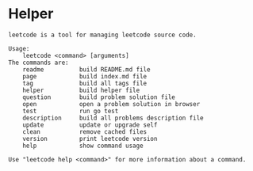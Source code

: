 <!--|This file generated by command(leetcode helper); DO NOT EDIT.         |-->
<!--+----------------------------------------------------------------------+-->
<!--|@author    openset <openset.wang@gmail.com>                           |-->
<!--|@link      https://github.com/openset                                 |-->
<!--|@home      https://github.com/tonymontaro/leetcode-hints                        |-->
<!--+----------------------------------------------------------------------+-->

# Helper

```text
leetcode is a tool for managing leetcode source code.

Usage:
	leetcode <command> [arguments]
The commands are:
	readme      	build README.md file
	page        	build index.md file
	tag         	build all tags file
	helper      	build helper file
	question    	build problem solution file
	open        	open a problem solution in browser
	test        	run go test
	description 	build all problems description file
	update      	update or upgrade self
	clean       	remove cached files
	version     	print leetcode version
	help        	show command usage

Use "leetcode help <command>" for more information about a command.
```
